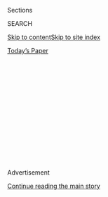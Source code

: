 <div id="app">

<div>

<div>

<div>

<div class="NYTAppHideMasthead css-1q2w90k e1suatyy0">

<div class="section css-ui9rw0 e1suatyy2">

<div class="css-eph4ug er09x8g0">

<div class="css-6n7j50">

</div>

<span class="css-1dv1kvn">Sections</span>

<div class="css-10488qs">

<span class="css-1dv1kvn">SEARCH</span>

</div>

[Skip to content](#site-content)[Skip to site
index](#site-index)

</div>

<div class="css-10698na e1huz5gh0">

</div>

</div>

<div id="masthead-bar-one" class="section hasLinks css-15hmgas e1csuq9d3">

<div class="css-uqyvli e1csuq9d0">

</div>

<div class="css-1uqjmks e1csuq9d1">

</div>

<div class="css-9e9ivx">

[](https://myaccount.nytimes3xbfgragh.onion/auth/login?response_type=cookie&client_id=vi)

</div>

<div class="css-1bvtpon e1csuq9d2">

[Today’s
Paper](https://www.nytimes3xbfgragh.onion/section/todayspaper)

</div>

</div>

</div>

</div>

<div data-aria-hidden="false">

<div id="site-content" data-role="main">

<div>

<div class="css-1aor85t" style="opacity:0.000000001;z-index:-1;visibility:hidden">

<div class="css-1hqnpie">

<div class="css-epjblv">

<span class="css-17xtcya">[Opinion](/section/opinion)</span><span class="css-x15j1o">|</span><span class="css-fwqvlz">God
Help Us if Judy Shelton Joins the
Fed</span>

</div>

<div class="css-k008qs">

<div class="css-1iwv8en">

<span class="css-18z7m18"></span>

<div>

</div>

</div>

<span class="css-1n6z4y">https://nyti.ms/2BkFSFs</span>

<div class="css-1705lsu">

<div class="css-4xjgmj">

<div class="css-4skfbu" data-role="toolbar" data-aria-label="Social Media Share buttons, Save button, and Comments Panel with current comment count" data-testid="share-tools">

  - 
  - 
  - 
  - 
    
    <div class="css-6n7j50">
    
    </div>

  - 
  - 

</div>

</div>

</div>

</div>

</div>

</div>

<div id="NYT_TOP_BANNER_REGION" class="css-13pd83m">

</div>

<div id="top-wrapper" class="css-1sy8kpn">

<div id="top-slug" class="css-l9onyx">

Advertisement

</div>

[Continue reading the main
story](#after-top)

<div class="ad top-wrapper" style="text-align:center;height:100%;display:block;min-height:250px">

<div id="top" class="place-ad" data-position="top" data-size-key="top">

</div>

</div>

<div id="after-top">

</div>

</div>

<div>

<div class="css-v5btjw etb61u70">

<div class="css-v05ibm etb61u71">

[Opinion](/section/opinion)

</div>

</div>

<div id="sponsor-wrapper" class="css-1hyfx7x">

<div id="sponsor-slug" class="css-19vbshk">

Supported by

</div>

[Continue reading the main
story](#after-sponsor)

<div id="sponsor" class="ad sponsor-wrapper" style="text-align:center;height:100%;display:block">

</div>

<div id="after-sponsor">

</div>

</div>

<div class="css-186x18t">

</div>

<div class="css-1vkm6nb ehdk2mb0">

# God Help Us if Judy Shelton Joins the Fed

</div>

Trump’s latest unqualified nominee to the Federal Reserve Board must be
rejected.

<div class="css-18e8msd">

<div class="css-vp77d3 epjyd6m0">

<div class="css-1p10dcb ey68jwv0" data-aria-hidden="true">

[![Steven
Rattner](https://static01.graylady3jvrrxbe.onion/images/2013/10/04/opinion/rattner-contributor/rattner-contributor-thumbLarge-v5.png
"Steven Rattner")](https://www.nytimes3xbfgragh.onion/topic/person/steven-rattner)

</div>

<div class="css-1baulvz">

By [<span class="css-1baulvz last-byline" itemprop="name">Steven
Rattner</span>](https://www.nytimes3xbfgragh.onion/topic/person/steven-rattner)

<div class="css-8atqhb">

Mr. Rattner served as counselor to the Treasury secretary in the Obama
administration.

</div>

</div>

</div>

  - July 22,
    2020

  - 
    
    <div class="css-4xjgmj">
    
    <div class="css-d8bdto" data-role="toolbar" data-aria-label="Social Media Share buttons, Save button, and Comments Panel with current comment count" data-testid="share-tools">
    
      - 
      - 
      - 
      - 
        
        <div class="css-6n7j50">
        
        </div>
    
      - 
      - 
    
    </div>
    
    </div>

</div>

<div class="css-79elbk" data-testid="photoviewer-wrapper">

<div class="css-z3e15g" data-testid="photoviewer-wrapper-hidden">

</div>

<div class="css-1a48zt4 ehw59r15" data-testid="photoviewer-children">

![<span class="css-16f3y1r e13ogyst0" data-aria-hidden="true">Judy
Shelton on Capitol Hill in
February.</span><span class="css-cnj6d5 e1z0qqy90" itemprop="copyrightHolder"><span class="css-1ly73wi e1tej78p0">Credit...</span><span><span>Erin
Schaff/The New York
Times</span></span></span>](https://static01.graylady3jvrrxbe.onion/images/2020/07/23/opinion/23rattnerWeb/merlin_168878430_3f58db13-fa3e-4532-ab5a-bc3991567210-articleLarge.jpg?quality=75&auto=webp&disable=upscale)

</div>

</div>

</div>

<div class="section meteredContent css-1r7ky0e" name="articleBody" itemprop="articleBody">

<div class="css-1fanzo5 StoryBodyCompanionColumn">

<div class="css-53u6y8">

Having failed in past attempts to put unqualified ideologues on the
Federal Reserve Board, President Trump is giving it another try — and is
closer to victory than previously.

The nominee in question — Judy Shelton, known for taking
long-discredited positions on the monetary system — makes Mr. Trump’s
earlier [rejected
choices](https://www.nytimes3xbfgragh.onion/2019/05/02/business/stephen-moore-fed.html)
seem almost conventional. Among other heretical stances, she has
supported the abolition of the Federal Reserve itself, putting her in a
position to undermine the very institution she is being nominated to
serve.

“Why do we need a central bank?” Ms. Shelton [asked
in](https://www.wsj.com/articles/SB123811225716453243) a Wall Street
Journal essay in 2009. She wants monetary policy set by the price of
gold, a long-abandoned approach that would be akin to a Supreme Court
justice embracing the Code of Hammurabi.

Regrettably, after much hesitation and with evident reluctance even from
Republicans, the Senate Banking Committee [voted Tuesday to
advance](https://www.nytimes3xbfgragh.onion/2020/07/21/business/economy/shelton-federal-reserve-trump-senate.html)
Ms. Shelton’s nomination to the full Senate. We mustn’t let her
nomination become overshadowed by the many other daunting challenges we
face at the moment. When her name reaches the full Senate floor, four
Republicans must find the courage to join the Democrats in voting no and
rebuffing her appointment.

</div>

</div>

<div class="css-1fanzo5 StoryBodyCompanionColumn">

<div class="css-53u6y8">

The Federal Reserve is an indispensable player in managing our economy.
Period. It has also, commendably, remained largely free of partisanship.
The nominees of past presidents, Democrats and Republicans alike, have
chosen to work collegially and without personal agendas to fulfill its
critical mission.

Now, as he has done so often elsewhere in the government, Mr. Trump is
doing his best to politicize this remarkable institution.

For starters, had Ms. Shelton’s prescriptions been followed, the Fed’s
response to the arrival of the virus would have been disastrously wrong
instead of extraordinarily constructive.

Her view that interest rates should be “rules based” would have
prevented the central bank’s emergency cuts.

Her past opposition to the Fed buying bonds to help stimulate the
economy — as it did successfully during the 2008 financial crisis —
would have prevented the central bank from standing up many of the
rescue programs that are now helping to keep the economy afloat.

</div>

</div>

<div class="css-1fanzo5 StoryBodyCompanionColumn">

<div class="css-53u6y8">

Her notion that the Fed must consult with Congress, [rather than act
independently](https://www.washingtonpost.com/business/2019/11/21/trumps-fed-nominee-judy-shelton-recently-questioned-need-an-independent-central-bank/)
as is considered the best practice among developed countries, would have
introduced damaging delays, politics and, likely, policy misfires as
ill-equipped members of Congress tried to grapple with the intricacies
of monetary policy.

Then there’s the gold standard, a significant culprit in deepening the
Great Depression and abandoned decades ago by every country in the world
(including the United States in 1973). By rigidly fixing prices to a
single commodity, a gold standard exaggerates economic swings, on
balance for the worse.

Between 1880 and 1933, the United States experienced at least five
full-fledged banking crises; in the past 87 years, we’ve had two. Though
promoted as smoothing price movements, a gold standard in fact magnifies
them, as a comparison of the pre-Depression period to the post-World War
II era makes clear.

In a 2012 poll, [not one of 40 prominent
economists](http://www.igmchicago.org/surveys/gold-standard/) supported
disinterring this misguided policy.

A few other weird ideas from Ms. Shelton: She has questioned the
accuracy of government statistics. She wants a single currency for North
America. (Does she not know how badly the euro has worked?)

On at least two existential issues, Ms. Shelton has shown a willingness
to not let principles stand in the way of career advancement. Until her
confirmation hearing, [she
backed](https://www.washingtonpost.com/business/2020/02/13/trumps-fed-nominee-judy-shelton-could-be-trouble-key-gop-senators-express-concerns-about-her-outlier-views/)
getting rid of federal deposit insurance, a key protection for
individual savers. Her long opposition to low-interest rates
notwithstanding, [last year she
flip-flopped](https://www.washingtonpost.com/business/2019/06/19/fed-meets-trumps-potential-next-pick-wants-see-lower-rates-fast-possible/)
to Mr. Trump’s view that low rates are, in fact, a great idea.

Concern within the Senate Banking Committee was obvious during its
protracted consideration. “Nobody wants anybody on the Federal Reserve
that has a fatal attraction to nutty ideas,” John Kennedy, Republican of
Louisiana, [said in
February](https://www.wsj.com/articles/republican-senator-raises-concerns-over-sheltons-fed-candidacy-11581608467).
But then, like so many Republicans unwilling to cross a revengeful
president, Mr. Kennedy capitulated.

To be sure, one iconoclastic and outspoken member of a seven-person
board (who are part of a 12-member committee that sets interest rates)
may not change the Fed’s decisions. But if Mr. Trump wins re-election,
he will have the chance to nominate a new chair of the Fed when Jerome
Powell’s term expires in 2022.

</div>

</div>

<div class="css-1fanzo5 StoryBodyCompanionColumn">

<div class="css-53u6y8">

Although he appointed Mr. Powell to the chairmanship, at times since
then the president has [taken to Twitter and other
forums](https://www.nytimes3xbfgragh.onion/2019/06/24/business/economy/federal-reserve-trump.html?action=click&module=Intentional&pgtype=Article)
to assail him for raising rates in December 2018 and for taking too long
to lower them in 2019.

God help us if the next chair is Ms. Shelton or anyone else with her
views. Senate Republicans must recognize this danger and show some
backbone.

*The Times is committed to publishing* [*a diversity of
letters*](https://www.nytimes3xbfgragh.onion/2019/01/31/opinion/letters/letters-to-editor-new-york-times-women.html)
*to the editor. We’d like to hear what you think about this or any of
our articles. Here are some*
[*tips*](https://help.nytimes3xbfgragh.onion/hc/en-us/articles/115014925288-How-to-submit-a-letter-to-the-editor)*.
And here’s our email:*
[*letters@NYTimes.com*](mailto:letters@NYTimes.com)*.*

*Follow The New York Times Opinion section on*
[*Facebook*](https://www.facebookcorewwwi.onion/nytopinion)*,* [*Twitter
(@NYTopinion)*](http://twitter.com/NYTOpinion) *and*
[*Instagram*](https://www.instagram.com/nytopinion/)*.*

</div>

</div>

</div>

<div>

</div>

<div>

</div>

<div>

</div>

<div>

<div id="bottom-wrapper" class="css-1ede5it">

<div id="bottom-slug" class="css-l9onyx">

Advertisement

</div>

[Continue reading the main
story](#after-bottom)

<div id="bottom" class="ad bottom-wrapper" style="text-align:center;height:100%;display:block;min-height:90px">

</div>

<div id="after-bottom">

</div>

</div>

</div>

</div>

</div>

## Site Index

<div>

</div>

## Site Information Navigation

  - [© <span>2020</span> <span>The New York Times
    Company</span>](https://help.nytimes3xbfgragh.onion/hc/en-us/articles/115014792127-Copyright-notice)

<!-- end list -->

  - [NYTCo](https://www.nytco.com/)
  - [Contact
    Us](https://help.nytimes3xbfgragh.onion/hc/en-us/articles/115015385887-Contact-Us)
  - [Work with us](https://www.nytco.com/careers/)
  - [Advertise](https://nytmediakit.com/)
  - [T Brand Studio](http://www.tbrandstudio.com/)
  - [Your Ad
    Choices](https://www.nytimes3xbfgragh.onion/privacy/cookie-policy#how-do-i-manage-trackers)
  - [Privacy](https://www.nytimes3xbfgragh.onion/privacy)
  - [Terms of
    Service](https://help.nytimes3xbfgragh.onion/hc/en-us/articles/115014893428-Terms-of-service)
  - [Terms of
    Sale](https://help.nytimes3xbfgragh.onion/hc/en-us/articles/115014893968-Terms-of-sale)
  - [Site
    Map](https://spiderbites.nytimes3xbfgragh.onion)
  - [Help](https://help.nytimes3xbfgragh.onion/hc/en-us)
  - [Subscriptions](https://www.nytimes3xbfgragh.onion/subscription?campaignId=37WXW)

</div>

</div>

</div>

</div>
